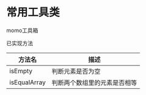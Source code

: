 # 常用工具类

momo工具箱

已实现方法

| 方法名 | 描述 |
| - | - |
| isEmpty | 判断元素是否为空 |
| isEqualArray | 判断两个数组里的元素是否相等 |
